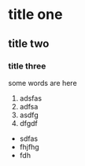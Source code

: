 # title one
## title two
### title three

some words are here

1. adsfas
2. adfsa
3. asdfg
4. dfgdf

* sdfas
* fhjfhg
* fdh
